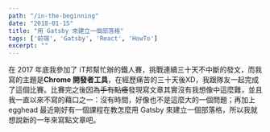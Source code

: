 ```yaml
---
path: "/in-the-beginning"
date: "2018-01-15"
title: "用 Gatsby 來建立一個部落格"
tags: ['前端', 'Gatsby', 'React', 'HowTo']
excerpt: ""
---
```


在 2017 年底我參加了 iT邦幫忙辦的鐵人賽，挑戰連續三十天不中斷的發文，而我寫的主題是**Chrome 開發者工具**，在經歷痛苦的三十天後XD，我跟隊友一起完成了這個比賽。比賽完之後因為~~手有點癢~~發現寫文章其實沒有我想像中這麼難，並且我一直以來不寫的藉口之一：沒有時間，好像也不是這麼大的一個問題；再加上 egghead 最近剛好有一個課程在教怎麼用 Gatsby 來建立一個部落格，所以我就想說新的一年來寫點文章吧。
